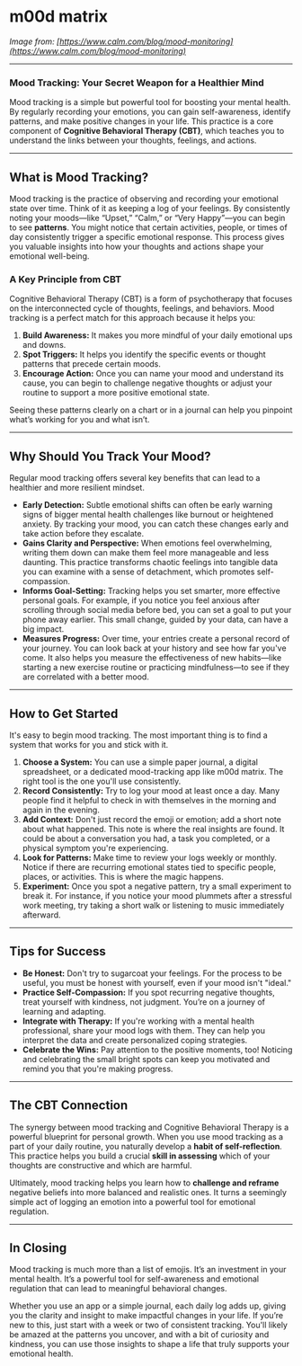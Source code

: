 # m00d matrix

*Image from: [https://www.calm.com/blog/mood-monitoring](https://www.calm.com/blog/mood-monitoring)*

-----

### Mood Tracking: Your Secret Weapon for a Healthier Mind

Mood tracking is a simple but powerful tool for boosting your mental health. By regularly recording your emotions, you can gain self-awareness, identify patterns, and make positive changes in your life. This practice is a core component of **Cognitive Behavioral Therapy (CBT)**, which teaches you to understand the links between your thoughts, feelings, and actions.

-----

## What is Mood Tracking?

Mood tracking is the practice of observing and recording your emotional state over time. Think of it as keeping a log of your feelings. By consistently noting your moods—like “Upset,” “Calm,” or “Very Happy”—you can begin to see **patterns**. You might notice that certain activities, people, or times of day consistently trigger a specific emotional response. This process gives you valuable insights into how your thoughts and actions shape your emotional well-being.

### A Key Principle from CBT

Cognitive Behavioral Therapy (CBT) is a form of psychotherapy that focuses on the interconnected cycle of thoughts, feelings, and behaviors. Mood tracking is a perfect match for this approach because it helps you:

1.  **Build Awareness:** It makes you more mindful of your daily emotional ups and downs.
2.  **Spot Triggers:** It helps you identify the specific events or thought patterns that precede certain moods.
3.  **Encourage Action:** Once you can name your mood and understand its cause, you can begin to challenge negative thoughts or adjust your routine to support a more positive emotional state.

Seeing these patterns clearly on a chart or in a journal can help you pinpoint what’s working for you and what isn’t.

-----

## Why Should You Track Your Mood?

Regular mood tracking offers several key benefits that can lead to a healthier and more resilient mindset.

  * **Early Detection:** Subtle emotional shifts can often be early warning signs of bigger mental health challenges like burnout or heightened anxiety. By tracking your mood, you can catch these changes early and take action before they escalate.
  * **Gains Clarity and Perspective:** When emotions feel overwhelming, writing them down can make them feel more manageable and less daunting. This practice transforms chaotic feelings into tangible data you can examine with a sense of detachment, which promotes self-compassion.
  * **Informs Goal-Setting:** Tracking helps you set smarter, more effective personal goals. For example, if you notice you feel anxious after scrolling through social media before bed, you can set a goal to put your phone away earlier. This small change, guided by your data, can have a big impact.
  * **Measures Progress:** Over time, your entries create a personal record of your journey. You can look back at your history and see how far you've come. It also helps you measure the effectiveness of new habits—like starting a new exercise routine or practicing mindfulness—to see if they are correlated with a better mood.

-----

## How to Get Started

It's easy to begin mood tracking. The most important thing is to find a system that works for you and stick with it.

1.  **Choose a System:** You can use a simple paper journal, a digital spreadsheet, or a dedicated mood-tracking app like m00d matrix. The right tool is the one you'll use consistently.
2.  **Record Consistently:** Try to log your mood at least once a day. Many people find it helpful to check in with themselves in the morning and again in the evening.
3.  **Add Context:** Don't just record the emoji or emotion; add a short note about what happened. This note is where the real insights are found. It could be about a conversation you had, a task you completed, or a physical symptom you're experiencing.
4.  **Look for Patterns:** Make time to review your logs weekly or monthly. Notice if there are recurring emotional states tied to specific people, places, or activities. This is where the magic happens.
5.  **Experiment:** Once you spot a negative pattern, try a small experiment to break it. For instance, if you notice your mood plummets after a stressful work meeting, try taking a short walk or listening to music immediately afterward.

-----

## Tips for Success

  * **Be Honest:** Don't try to sugarcoat your feelings. For the process to be useful, you must be honest with yourself, even if your mood isn't "ideal."
  * **Practice Self-Compassion:** If you spot recurring negative thoughts, treat yourself with kindness, not judgment. You’re on a journey of learning and adapting.
  * **Integrate with Therapy:** If you're working with a mental health professional, share your mood logs with them. They can help you interpret the data and create personalized coping strategies.
  * **Celebrate the Wins:** Pay attention to the positive moments, too\! Noticing and celebrating the small bright spots can keep you motivated and remind you that you're making progress.

-----

## The CBT Connection

The synergy between mood tracking and Cognitive Behavioral Therapy is a powerful blueprint for personal growth. When you use mood tracking as a part of your daily routine, you naturally develop a **habit of self-reflection**. This practice helps you build a crucial **skill in assessing** which of your thoughts are constructive and which are harmful.

Ultimately, mood tracking helps you learn how to **challenge and reframe** negative beliefs into more balanced and realistic ones. It turns a seemingly simple act of logging an emotion into a powerful tool for emotional regulation.

-----

## In Closing

Mood tracking is much more than a list of emojis. It’s an investment in your mental health. It’s a powerful tool for self-awareness and emotional regulation that can lead to meaningful behavioral changes.

Whether you use an app or a simple journal, each daily log adds up, giving you the clarity and insight to make impactful changes in your life. If you’re new to this, just start with a week or two of consistent tracking. You'll likely be amazed at the patterns you uncover, and with a bit of curiosity and kindness, you can use those insights to shape a life that truly supports your emotional health.